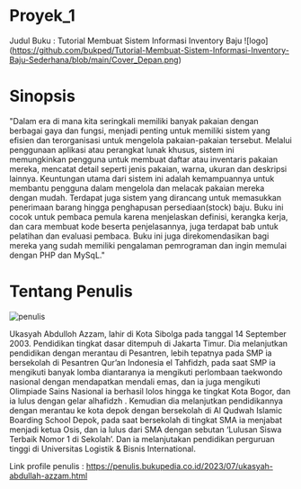 # Proyek_1
Judul Buku : Tutorial Membuat Sistem Informasi Inventory Baju
![logo] (https://github.com/bukped/Tutorial-Membuat-Sistem-Informasi-Inventory-Baju-Sederhana/blob/main/Cover_Depan.png)

# Sinopsis
"Dalam era di mana kita seringkali memiliki banyak pakaian dengan berbagai gaya dan fungsi, menjadi penting untuk memiliki sistem yang efisien dan terorganisasi untuk mengelola pakaian-pakaian tersebut. Melalui penggunaan aplikasi atau perangkat lunak khusus, sistem ini memungkinkan pengguna untuk membuat daftar atau inventaris pakaian mereka, mencatat detail seperti jenis pakaian, warna, ukuran dan deskripsi lainnya. Keuntungan utama dari sistem ini adalah kemampuannya untuk membantu pengguna dalam mengelola dan melacak pakaian mereka dengan mudah. Terdapat juga sistem yang dirancang untuk memasukkan penerimaan barang hingga penghapusan persediaan(stock) baju. Buku ini cocok untuk pembaca pemula karena menjelaskan definisi, kerangka kerja, dan cara membuat kode beserta penjelasannya, juga terdapat bab untuk pelatihan dan evaluasi pembaca. Buku ini juga direkomendasikan bagi mereka yang sudah memiliki pengalaman pemrograman dan ingin memulai dengan PHP dan MySqL."

# Tentang Penulis
![penulis](https://github.com/bukped/Tutorial-Membuat-Sistem-Informasi-Inventory-Baju-Sederhana/blob/main/Ukasyah.jpg)

Ukasyah Abdulloh Azzam, lahir di Kota Sibolga pada tanggal 14 September 2003. Pendidikan tingkat dasar ditempuh di Jakarta Timur. Dia melanjutkan pendidikan dengan merantau di Pesantren, lebih tepatnya pada SMP ia bersekolah di Pesantren Qur’an Indonesia el Tahfidzh, pada saat SMP ia mengikuti banyak lomba diantaranya ia mengikuti perlombaan taekwondo nasional dengan mendapatkan mendali emas, dan ia juga mengikuti Olimpiade Sains Nasional ia berhasil lolos hingga ke tingkat Kota Bogor, dan ia lulus dengan gelar alhafidzh . Kemudian dia melanjutkan pendidikannya dengan merantau ke kota depok dengan bersekolah di Al Qudwah Islamic Boarding School Depok, pada saat bersekolah di tingkat SMA ia menjabat menjadi ketua Osis, dan ia lulus dari SMA dengan sebutan ‘Lulusan Siswa Terbaik Nomor 1 di Sekolah’. Dan ia melanjutakan pendidikan perguruan tinggi di Universitas Logistik & Bisnis International.

Link profile penulis : https://penulis.bukupedia.co.id/2023/07/ukasyah-abdullah-azzam.html

